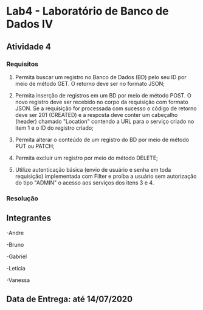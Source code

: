 # Lab4 - Laboratório de Banco de Dados IV

## Atividade 4
### Requisitos
 1. Permita buscar um registro no Banco de Dados (BD) pelo seu ID por meio de método GET. O retorno deve ser no formato JSON;
 
 2. Permita inserção de registros em um BD por meio de método POST. O novo registro deve ser recebido no corpo da requisição com formato JSON. Se a requisição for processada com sucesso o código de retorno deve ser 201 (CREATED) e a resposta deve conter um cabeçalho (header) chamado "Location" contendo a URL para o serviço criado no item 1 e o ID do registro criado;
 
 3. Permita alterar o conteúdo de um registro do BD por meio de método PUT ou PATCH;
 
 4. Permita excluir um registro por meio do método DELETE; 
 
 5. Utilize autenticação básica (envio de usuário e senha em toda requisição) implementada com Filter e proíba a usuário sem autorização do tipo "ADMIN" o acesso aos serviços dos itens 3 e 4.


### Resolução


## Integrantes
-Andre

-Bruno

-Gabriel

-Leticia

-Vanessa

## Data de Entrega: até 14/07/2020
